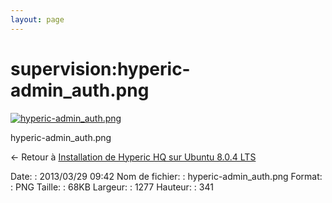 ```yaml
---
layout: page
---
```


supervision:hyperic-admin\_auth.png
===================================

[![hyperic-admin\_auth.png](..//assets/media/supervision/hyperic-admin_auth.png@cache=&w=900&h=240 "hyperic-admin_auth.png")](..//assets/media/supervision/hyperic-admin_auth.png@cache= "Afficher le fichier original")

hyperic-admin\_auth.png

← Retour à [Installation de Hyperic HQ sur Ubuntu 8.0.4
LTS](../../various/hyperic-ubuntu-install.html "various:hyperic-ubuntu-install")

Date:
:   2013/03/29 09:42
Nom de fichier:
:   hyperic-admin\_auth.png
Format:
:   PNG
Taille:
:   68KB
Largeur:
:   1277
Hauteur:
:   341

